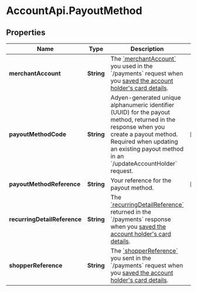 # AccountApi.PayoutMethod

## Properties

Name | Type | Description | Notes
------------ | ------------- | ------------- | -------------
**merchantAccount** | **String** | The [&#x60;merchantAccount&#x60;](https://docs.adyen.com/api-explorer/#/CheckoutService/latest/post/payments__reqParam_merchantAccount) you used in the &#x60;/payments&#x60; request when you [saved the account holder&#39;s card details](https://docs.adyen.com/marketplaces-and-platforms/classic/payouts/manual-payout/payout-to-cards#check-and-store). | 
**payoutMethodCode** | **String** | Adyen-generated unique alphanumeric identifier (UUID) for the payout method, returned in the response when you create a payout method. Required when updating an existing payout method in an &#x60;/updateAccountHolder&#x60; request. | [optional] 
**payoutMethodReference** | **String** | Your reference for the payout method. | [optional] 
**recurringDetailReference** | **String** | The [&#x60;recurringDetailReference&#x60;](https://docs.adyen.com/api-explorer/#/CheckoutService/latest/post/payments__resParam_additionalData-ResponseAdditionalDataCommon-recurring-recurringDetailReference)  returned in the &#x60;/payments&#x60; response when you [saved the account holder&#39;s card details](https://docs.adyen.com/marketplaces-and-platforms/classic/payouts/manual-payout/payout-to-cards#check-and-store). | 
**shopperReference** | **String** | The [&#x60;shopperReference&#x60;](https://docs.adyen.com/api-explorer/#/CheckoutService/latest/post/payments__reqParam_shopperReference) you sent in the &#x60;/payments&#x60; request when you [saved the account holder&#39;s card details](https://docs.adyen.com/marketplaces-and-platforms/classic/payouts/manual-payout/payout-to-cards#check-and-store). | 


